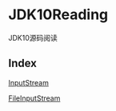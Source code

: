 # JDK10Reading
JDK10源码阅读

## Index

[InputStream](https://github.com/playasim/JDK10Reading/blob/master/drafts/InputStream/InputStream.md)

[FileInputStream](https://github.com/playasim/JDK10Reading/blob/master/drafts/FileInputStream/FileInputStream.md)